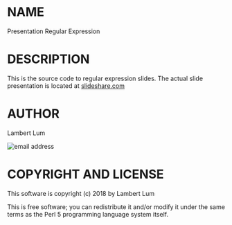 # NAME

Presentation Regular Expression 

# DESCRIPTION

This is the source code to regular expression slides. The actual slide presentation is located at 
[slideshare.com](https://www.slideshare.net/LambertLum1/regular-expression-85940667)

# AUTHOR

Lambert Lum

![email address](http://sjsutech.com/small_email.png)

# COPYRIGHT AND LICENSE

This software is copyright (c) 2018 by Lambert Lum

This is free software; you can redistribute it and/or modify it under the same terms as the Perl 5 programming language system itself.
